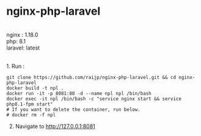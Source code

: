# nginx-php-laravel

<br>nginx : 1.18.0
<br>php: 8.1
<br>laravel: latest

<br>1. Run :
```
git clone https://github.com/raijp/nginx-php-laravel.git && cd nginx-php-laravel
docker build -t npl .
docker run -it -p 8081:80 -d --name npl npl /bin/bash
docker exec -it npl /bin/bash -c "service nginx start && service php8.1-fpm start"
# If you want to delete the container, run below.
# docker rm -f npl
```

2. Navigate to http://127.0.0.1:8081
